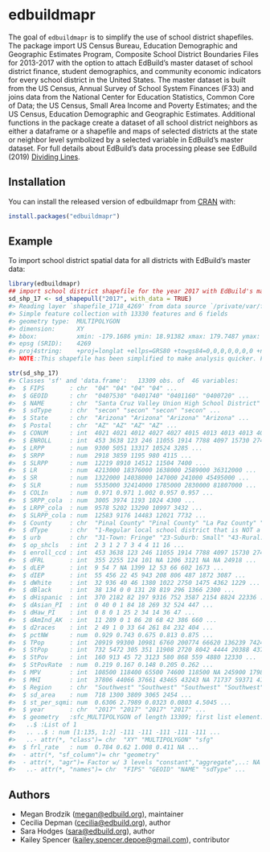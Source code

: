
<!-- README.md is generated from README.Rmd. Please edit that file -->

# edbuildmapr

<!-- badges: start -->

<!-- badges: end -->

The goal of `edbuildmapr` is to simplify the use of school district
shapefiles. The package import US Census Bureau, Education Demographic
and Geographic Estimates Program, Composite School District Boundaries
Files for 2013-2017 with the option to attach EdBuild’s master dataset
of school district finance, student demographics, and community economic
indicators for every school district in the United States. The master
dataset is built from the US Census, Annual Survey of School System
Finances (F33) and joins data from the National Center for Education
Statistics, Common Core of Data; the US Census, Small Area Income and
Poverty Estimates; and the US Census, Education Demographic and
Geographic Estimates. Additional functions in the package create a
dataset of all school district neighbors as either a dataframe or a
shapefile and maps of selected districts at the state or neighbor level
symbolized by a selected variable in EdBuild’s master dataset. For full
details about EdBuild’s data processing please see EdBuild (2019)
[Dividing
Lines](https://edbuild.org/content/dividing-lines/main/methodology).

## Installation

You can install the released version of edbuildmapr from
[CRAN](https://CRAN.R-project.org) with:

``` r
install.packages("edbuildmapr")
```

## Example

To import school district spatial data for all districts with EdBuild’s
master data:

``` r
library(edbuildmapr)
## import school district shapefile for the year 2017 with EdBuild's master dataset attached. 
sd_shp_17 <- sd_shapepull("2017", with_data = TRUE)
#> Reading layer `shapefile_1718_4269' from data source `/private/var/folders/5n/cz5rxt2d02jcqlt7q25sy37m0000gp/T/RtmpJua01l/file17c8e3633c99d/shapefile_1718_4269.shp' using driver `ESRI Shapefile'
#> Simple feature collection with 13330 features and 6 fields
#> geometry type:  MULTIPOLYGON
#> dimension:      XY
#> bbox:           xmin: -179.1686 ymin: 18.91382 xmax: 179.7487 ymax: 71.38881
#> epsg (SRID):    4269
#> proj4string:    +proj=longlat +ellps=GRS80 +towgs84=0,0,0,0,0,0,0 +no_defs
#> NOTE::This shapefile has been simplified to make analysis quicker. For final vizualizations, please use the unsimplified shapefiles available through NCES.

str(sd_shp_17)
#> Classes 'sf' and 'data.frame':   13309 obs. of  46 variables:
#>  $ FIPS       : chr  "04" "04" "04" "04" ...
#>  $ GEOID      : chr  "0407530" "0401740" "0401160" "0400720" ...
#>  $ NAME       : chr  "Santa Cruz Valley Union High School District" "Casa Grande Union High School District" "Bicentennial Union High School District" "Antelope Union High School District" ...
#>  $ sdType     : chr  "secon" "secon" "secon" "secon" ...
#>  $ State      : chr  "Arizona" "Arizona" "Arizona" "Arizona" ...
#>  $ Postal     : chr  "AZ" "AZ" "AZ" "AZ" ...
#>  $ CONUM      : int  4021 4021 4012 4027 4027 4015 4013 4013 4013 4013 ...
#>  $ ENROLL     : int  453 3638 123 246 11055 1914 7788 4097 15730 27423 ...
#>  $ LRPP       : num  9300 5051 13317 10524 3285 ...
#>  $ SRPP       : num  2918 3859 1195 980 4115 ...
#>  $ SLRPP      : num  12219 8910 14512 11504 7400 ...
#>  $ LR         : num  4213000 18376000 1638000 2589000 36312000 ...
#>  $ SR         : num  1322000 14038000 147000 241000 45495000 ...
#>  $ SLR        : num  5535000 32414000 1785000 2830000 81807000 ...
#>  $ COLIn      : num  0.971 0.971 1.002 0.957 0.957 ...
#>  $ SRPP_cola  : num  3005 3974 1193 1024 4300 ...
#>  $ LRPP_cola  : num  9578 5202 13290 10997 3432 ...
#>  $ SLRPP_cola : num  12583 9176 14483 12021 7732 ...
#>  $ County     : chr  "Pinal County" "Pinal County" "La Paz County" "Yuma County" ...
#>  $ dType      : chr  "1-Regular local school district that is NOT a component of a supervisory union" "1-Regular local school district that is NOT a component of a supervisory union" "1-Regular local school district that is NOT a component of a supervisory union" "1-Regular local school district that is NOT a component of a supervisory union" ...
#>  $ urb        : chr  "31-Town: Fringe" "23-Suburb: Small" "43-Rural: Remote" "42-Rural: Distant" ...
#>  $ op_shcls   : int  2 3 1 2 7 3 4 4 11 16 ...
#>  $ enroll_ccd : int  453 3638 123 246 11055 1914 7788 4097 15730 27423 ...
#>  $ dFRL       : int  355 2255 124 101 NA 1206 3121 NA NA 24918 ...
#>  $ dLEP       : int  9 54 7 NA 1399 12 53 66 602 1673 ...
#>  $ dIEP       : int  55 456 22 45 943 208 806 487 1872 3087 ...
#>  $ dWhite     : int  32 936 40 46 1380 1022 2750 1475 4362 1229 ...
#>  $ dBlack     : int  38 134 0 0 131 28 819 296 1366 2300 ...
#>  $ dHispanic  : int  370 2182 82 197 9316 752 3587 2154 8824 22336 ...
#>  $ dAsian_PI  : int  0 40 0 1 84 18 269 32 524 447 ...
#>  $ dHaw_PI    : int  0 8 0 1 25 2 34 14 36 47 ...
#>  $ dAmInd_AK  : int  11 289 0 1 86 28 68 42 386 660 ...
#>  $ d2races    : int  2 49 1 0 33 64 261 84 232 404 ...
#>  $ pctNW      : num  0.929 0.743 0.675 0.813 0.875 ...
#>  $ TPop       : int  20919 99300 10981 6760 200774 66620 136239 74245 364786 736331 ...
#>  $ StPop      : int  732 5472 305 351 11908 2720 8042 4444 20388 43744 ...
#>  $ StPov      : int  160 913 45 72 3123 580 868 559 4880 12330 ...
#>  $ StPovRate  : num  0.219 0.167 0.148 0.205 0.262 ...
#>  $ MPV        : int  108500 118400 65500 74600 118500 NA 245900 179800 159600 156900 ...
#>  $ MHI        : int  37806 44066 37661 43465 43243 NA 71737 59371 41995 41159 ...
#>  $ Region     : chr  "Southwest" "Southwest" "Southwest" "Southwest" ...
#>  $ sd_area    : num  718 1300 3809 3065 2454 ...
#>  $ st_per_sqmi: num  0.6306 2.7989 0.0323 0.0803 4.5045 ...
#>  $ year       : chr  "2017" "2017" "2017" "2017" ...
#>  $ geometry   :sfc_MULTIPOLYGON of length 13309; first list element: List of 1
#>   ..$ :List of 1
#>   .. ..$ : num [1:135, 1:2] -111 -111 -111 -111 -111 ...
#>   ..- attr(*, "class")= chr  "XY" "MULTIPOLYGON" "sfg"
#>  $ frl_rate   : num  0.784 0.62 1.008 0.411 NA ...
#>  - attr(*, "sf_column")= chr "geometry"
#>  - attr(*, "agr")= Factor w/ 3 levels "constant","aggregate",..: NA NA NA NA NA NA NA NA NA NA ...
#>   ..- attr(*, "names")= chr  "FIPS" "GEOID" "NAME" "sdType" ...
```

## Authors

  - Megan Brodzik (<megan@edbuild.org>), maintainer
  - Cecilia Depman (<cecilia@edbuild.org>), author
  - Sara Hodges (<sara@edbuild.org>), author
  - Kailey Spencer (<kailey.spencer.depoe@gmail.com>), contributor
